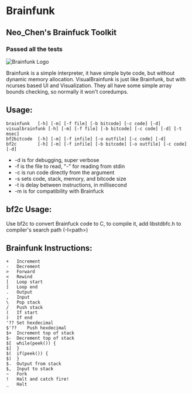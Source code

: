 # Brainfunk
## Neo_Chen's Brainfuck Toolkit
### Passed all the tests

![Brainfunk Logo](https://gitlab.com/Neo_Chen/Brainfunk/raw/master/Logo/Logo256px.png "Yes, this is our logo")

Brainfunk is a simple interpreter, it have simple byte code,
but without dynamic memory allocation. VisualBrainfunk is just
like Brainfunk, but with ncurses based UI and Visualization.
They all have some simple array bounds checking, so normally it won't coredumps.

## Usage:
	brainfunk	[-h] [-m] [-f file] [-b bitcode] [-c code] [-d]
	visualbrainfunk	[-h] [-m] [-f file] [-b bitcode] [-c code] [-d] [-t msec]
	bf2bitcode	[-h] [-m] [-f infile] [-o outfile] [-c code] [-d]
	bf2c		[-h] [-m] [-f infile] [-b bitcode] [-o outfile] [-c code] [-d]

* -d is for debugging, super verbose
* -f is the file to read, "-" for reading from stdin
* -c is run code directly from the argument
* -s sets code, stack, memory, and bitcode size
* -t is delay between instructions, in millisecond
* -m is for compatibility with Brainfuck


## bf2c Usage:
Use bf2c to convert Brainfuck code to C, to compile it, add libstdbfc.h to compiler's search path (-I\<path\>)

## Brainfunk Instructions:
	+	Increment
	-	Decrement
	>	Forward
	<	Rewind
	[	Loop start
	]	Loop end
	.	Output
	,	Input
	\	Pop stack
	/	Push stack
	(	If start
	)	If end
	'??	Set hexdecimal
	$'??	Push hexdecimal
	$+	Increment top of stack
	$-	Decrement top of stack
	$[	while(peek()) {
	$]	}
	$(	if(peek()) {
	$)	}
	$.	Output from stack
	$,	Input to stack
	~	Fork
	!	Halt and catch fire!
	_	Halt
